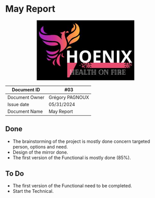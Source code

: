 # May Report

<center>
<img src="../img/logo.png"
alt="logo"/>
</center>

| Document ID | #03 |
|---|---|
| Document Owner | Grégory PAGNOUX |
| Issue date | 05/31/2024 |
| Document Name | May Report |

## Done

- The brainstorming of the project is mostly done concern targeted person, options and need.
- Design of the mirror done.
- The first version of the Functional is mostly done (85%).

## To Do

- The first version of the Functional need to be completed.
- Start the Technical.
